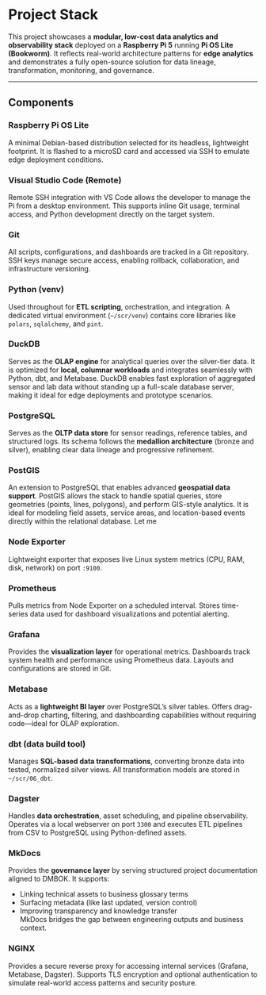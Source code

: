 # Project Stack

This project showcases a **modular, low-cost data analytics and observability stack** deployed on a **Raspberry Pi 5** running **Pi OS Lite (Bookworm)**. It reflects real-world architecture patterns for **edge analytics** and demonstrates a fully open-source solution for data lineage, transformation, monitoring, and governance.

---

## Components

### Raspberry Pi OS Lite  
A minimal Debian-based distribution selected for its headless, lightweight footprint. It is flashed to a microSD card and accessed via SSH to emulate edge deployment conditions.

### Visual Studio Code (Remote)  
Remote SSH integration with VS Code allows the developer to manage the Pi from a desktop environment. This supports inline Git usage, terminal access, and Python development directly on the target system.

### Git  
All scripts, configurations, and dashboards are tracked in a Git repository. SSH keys manage secure access, enabling rollback, collaboration, and infrastructure versioning.

### Python (venv)  
Used throughout for **ETL scripting**, orchestration, and integration. A dedicated virtual environment (`~/scr/venv`) contains core libraries like `polars`, `sqlalchemy`, and `pint`.

### DuckDB  
Serves as the **OLAP engine** for analytical queries over the silver-tier data. It is optimized for **local, columnar workloads** and integrates seamlessly with Python, dbt, and Metabase. DuckDB enables fast exploration of aggregated sensor and lab data without standing up a full-scale database server, making it ideal for edge deployments and prototype scenarios.

### PostgreSQL  
Serves as the **OLTP data store** for sensor readings, reference tables, and structured logs. Its schema follows the **medallion architecture** (bronze and silver), enabling clear data lineage and progressive refinement.

### PostGIS  
An extension to PostgreSQL that enables advanced **geospatial data support**. PostGIS allows the stack to handle spatial queries, store geometries (points, lines, polygons), and perform GIS-style analytics. It is ideal for modeling field assets, service areas, and location-based events directly within the relational database.
Let me 

### Node Exporter  
Lightweight exporter that exposes live Linux system metrics (CPU, RAM, disk, network) on port `:9100`.

### Prometheus  
Pulls metrics from Node Exporter on a scheduled interval. Stores time-series data used for dashboard visualizations and potential alerting.

### Grafana  
Provides the **visualization layer** for operational metrics. Dashboards track system health and performance using Prometheus data. Layouts and configurations are stored in Git.

### Metabase  
Acts as a **lightweight BI layer** over PostgreSQL’s silver tables. Offers drag-and-drop charting, filtering, and dashboarding capabilities without requiring code—ideal for OLAP exploration.

### dbt (data build tool)  
Manages **SQL-based data transformations**, converting bronze data into tested, normalized silver views. All transformation models are stored in `~/scr/06_dbt`.

### Dagster  
Handles **data orchestration**, asset scheduling, and pipeline observability. Operates via a local webserver on port `3300` and executes ETL pipelines from CSV to PostgreSQL using Python-defined assets.

### MkDocs  
Provides the **governance layer** by serving structured project documentation aligned to DMBOK. It supports:
- Linking technical assets to business glossary terms
- Surfacing metadata (like last updated, version control)
- Improving transparency and knowledge transfer  
MkDocs bridges the gap between engineering outputs and business context.

### NGINX  
Provides a secure reverse proxy for accessing internal services (Grafana, Metabase, Dagster). Supports TLS encryption and optional authentication to simulate real-world access patterns and security posture.